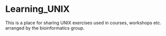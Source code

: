 # Learning_UNIX
This is a place for sharing UNIX exercises used in courses, workshops etc. arranged by the bioinformatics group.
